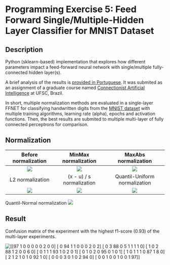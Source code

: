 # Programming Exercise 5: Feed Forward Single/Multiple-Hidden Layer Classifier for MNIST Dataset
## Description
Python (sklearn-based) implementation that explores how different parameters impact a feed-forward neural network with single/multiple fully-connected hidden layer(s). 

A brief analysis of the results is [provided in Portuguese](https://github.com/fredericoschardong/programming-exercise-5-MNIST-database-hyper-parameterization/blob/master/report%20in%20portuguese.pdf). It was submited as an assignment of a graduate course named [Connectionist Artificial Intelligence](https://moodle.ufsc.br/mod/assign/view.php?id=2122514) at UFSC, Brazil.

In short, multiple normalization methods are evaluated in a single-layer FFNET for classifying handwritten digits from the [MNIST dataset](http://yann.lecun.com/exdb/mnist/) with multiple training algorithms, learning rate (alpha), epochs and activation functions. Then, the best results are submited to multiple multi-layer of fully connected perceptrons for comparison.

## Normalization

Before normalization | MinMax normalization  |  MaxAbs normalization
:-------------------------:|:-------------------------:|:-------------------------:
![](https://raw.githubusercontent.com/fredericoschardong/programming-exercise-5-MNIST-database-hyper-parameterization/master/Histogram%20training%20data%20before%20normalization.png "") | ![](https://raw.githubusercontent.com/fredericoschardong/programming-exercise-5-MNIST-database-hyper-parameterization/master/Histogram%20after%20normalization%20with%20MinMaxScaler().png "")  |  ![](https://raw.githubusercontent.com/fredericoschardong/programming-exercise-5-MNIST-database-hyper-parameterization/master/Histogram%20after%20normalization%20with%20MaxAbsScaler().png "")
L2 normalization | (x - u) / s normalization  |  Quantil-Uniform normalization
![](https://raw.githubusercontent.com/fredericoschardong/programming-exercise-5-MNIST-database-hyper-parameterization/master/Histogram%20after%20normalization%20with%20Normalizer().png "") | ![](https://raw.githubusercontent.com/fredericoschardong/programming-exercise-5-MNIST-database-hyper-parameterization/master/Histogram%20after%20normalization%20with%20StandardScaler().png "")  |  ![](https://raw.githubusercontent.com/fredericoschardong/programming-exercise-5-MNIST-database-hyper-parameterization/master/Histogram%20after%20normalization%20with%20QuantileTransformer().png "")
Quantil-Normal normalization
![](https://raw.githubusercontent.com/fredericoschardong/programming-exercise-5-MNIST-database-hyper-parameterization/master/Histogram%20after%20normalization%20with%20QuantileTransformer().png "")




## Result
Confusion matrix of the experiment with the highest f1-score (0.93) of the multi-layer experiments.

![](https://raw.githubusercontent.com/fredericoschardong/programming-exercise-5-MNIST-database-hyper-parameterization/master/Confusion%20matrix.png "[[97  1  0  0  0  0  0  2  0  0]
 [ 0 94  1  1  0  0  0  2  0  2]
 [ 0  3 88  0  5  1  1  1  1  0]
 [ 1  0  2 88  1  2  0  0  6  0]
 [ 0  1  1  1 93  1  0  2  0  1]
 [ 0  1  0  2  0 95  0  1  0  1]
 [ 1  0  1  1  1  0 87  1  8  0]
 [ 2  1  2  1  0  1  0 92  1  0]
 [ 0  0  0  3  0  1  0  2 94  0]
 [ 0  0  1  0  0  1  0  0  1 97]]")
